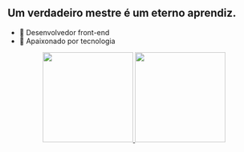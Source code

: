 ## Um verdadeiro mestre é um eterno aprendiz.

- 🔭 Desenvolvedor front-end
- 👯 Apaixonado por tecnologia

<div align="center">
  <a href="https://github.com/viniciusbenfica">
  <img height="180em" src="https://github-readme-stats.vercel.app/api?username=viniciusbenfica&show_icons=true&theme=radical&include_all_commits=true&count_private=true"/>
  <img height="180em" src="https://github-readme-stats.vercel.app/api/top-langs/?username=viniciusbenfica&layout=compact&langs_count=7&theme=radical"/>
</div>
